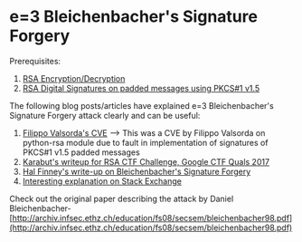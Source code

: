 # e=3 Bleichenbacher's Signature Forgery
Prerequisites:
1. [RSA Encryption/Decryption](https://github.com/ashutosh1206/Crypton/tree/master/RSA-encryption)
2. [RSA Digital Signatures on padded messages using PKCS#1 v1.5](https://github.com/ashutosh1206/Crypton/tree/master/Digital-Signatures/PKCS%231-v1.5-Padded-RSA-Digital-Signature)

The following blog posts/articles have explained e=3 Bleichenbacher's Signature Forgery attack clearly and can be useful:  
1. [Filippo Valsorda's CVE](https://blog.filippo.io/bleichenbacher-06-signature-forgery-in-python-rsa/) --> This was a CVE by Filippo Valsorda on python-rsa module due to fault in implementation of signatures of PKCS#1 v1.5 padded messages 
2. [Karabut's writeup for RSA CTF Challenge, Google CTF Quals 2017](http://karabut.com/google-ctf-2017-quals-rsa-ctf-challenge-writeup.html)
3. [Hal Finney's write-up on Bleichenbacher's Signature Forgery](https://www.ietf.org/mail-archive/web/openpgp/current/msg00999.html)
4. [Interesting explanation on Stack Exchange](https://crypto.stackexchange.com/questions/12688/can-you-explain-bleichenbachers-cca-attack-on-pkcs1-v1-5)
  

Check out the original paper describing the attack by Daniel Bleichenbacher- [http://archiv.infsec.ethz.ch/education/fs08/secsem/bleichenbacher98.pdf](http://archiv.infsec.ethz.ch/education/fs08/secsem/bleichenbacher98.pdf)